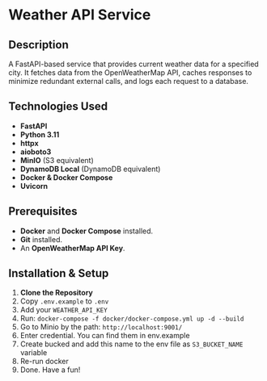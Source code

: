 # Weather API Service

## Description

A FastAPI-based service that provides current weather data for a specified city. 
It fetches data from the OpenWeatherMap API, caches responses to minimize redundant 
external calls, and logs each request to a database.

## Technologies Used

- **FastAPI**
- **Python 3.11**
- **httpx**
- **aioboto3**
- **MinIO** (S3 equivalent)
- **DynamoDB Local** (DynamoDB equivalent)
- **Docker & Docker Compose**
- **Uvicorn**

## Prerequisites

- **Docker** and **Docker Compose** installed.
- **Git** installed.
- An **OpenWeatherMap API Key**.

## Installation & Setup

1. **Clone the Repository**
2. Copy `.env.example` to `.env`
3. Add your `WEATHER_API_KEY`
4. Run: `docker-compose -f docker/docker-compose.yml up -d --build`
5. Go to Minio by the path: `http://localhost:9001/`
6. Enter credential. You can find them in env.example
7. Create bucked and add this name to the env file as `S3_BUCKET_NAME` variable
8. Re-run docker 
9. Done. Have a fun!